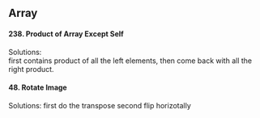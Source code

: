 ## Array
#### 238. Product of Array Except Self
Solutions:  
first contains product of all the left elements, then come back with all the right product.  

#### 48. Rotate Image
Solutions:
first do the transpose
second flip horizotally

